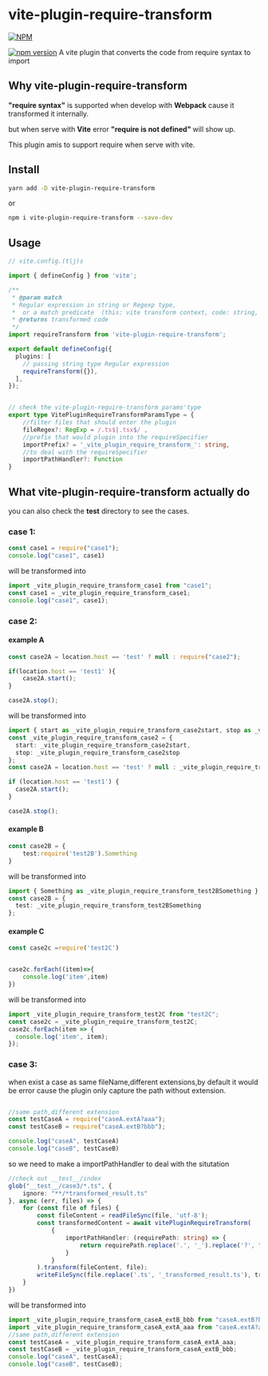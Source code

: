 # vite-plugin-require-transform


[![NPM](https://nodei.co/npm/vite-plugin-require-transform.png?downloads=true&downloadRank=true&stars=true)](https://nodei.co/npm/vite-plugin-require-transform/)


[![npm version](https://img.shields.io/npm/v/vite-plugin-require-transform.svg)](https://www.npmjs.com/package/vite-plugin-require-transform)
A  vite plugin that converts  the code from require syntax to import 

## Why vite-plugin-require-transform

<b>"require syntax"</b> is  supported when develop with <b>Webpack</b> cause it transformed it internally.

but when serve with <b>Vite</b> error <b>"require is not defined" </b>will show up.

This plugin  amis to support require when serve with vite.


## Install

```bash
yarn add -D vite-plugin-require-transform
```
or 
```bash
npm i vite-plugin-require-transform --save-dev
```
## Usage
```typescript
// vite.config.(t|j)s

import { defineConfig } from 'vite';

/**
 * @param match
 * Regular expression in string or Regexp type,
 *  or a match predicate  (this: vite transform context, code: string, id: file name string) => void
 * @returns transformed code
 */
import requireTransform from 'vite-plugin-require-transform';

export default defineConfig({
  plugins: [
    // passing string type Regular expression
    requireTransform({}),
  ],
});


// check the vite-plugin-require-transform params'type 
export type VitePluginRequireTransformParamsType = {
	//filter files that should enter the plugin
	fileRegex?: RegExp = /.ts$|.tsx$/ ,
	//prefix that would plugin into the requireSpecifier 
	importPrefix? = '_vite_plugin_require_transform_': string,
	//to deal with the requireSpecifier
	importPathHandler?: Function
}
```

## What vite-plugin-require-transform actually do 
you can also check the __test__ directory to see the cases.
### case 1:
```typescript
const case1 = require("case1");
console.log("case1", case1)
```
will be transformed into 
``` typescript
import _vite_plugin_require_transform_case1 from "case1";
const case1 = _vite_plugin_require_transform_case1;
console.log("case1", case1);
```


### case 2:
#### example A
```typescript
const case2A = location.host == 'test' ? null : require("case2");

if(location.host == 'test1' ){
    case2A.start();
}

case2A.stop();
```
will be transformed into 
``` typescript
import { start as _vite_plugin_require_transform_case2start, stop as _vite_plugin_require_transform_case2stop } from "case2";
const _vite_plugin_require_transform_case2 = {
  start: _vite_plugin_require_transform_case2start,
  stop: _vite_plugin_require_transform_case2stop
};
const case2A = location.host == 'test' ? null : _vite_plugin_require_transform_case2;

if (location.host == 'test1') {
  case2A.start();
}

case2A.stop();
```

#### example B
``` typescript
const case2B = {
    test:require('test2B').Something
}
```
will be transformed into 
``` typescript
import { Something as _vite_plugin_require_transform_test2BSomething } from "test2B";
const case2B = {
  test: _vite_plugin_require_transform_test2BSomething
};
```

#### example C
``` typescript
const case2c =require('test2C')


case2c.forEach((item)=>{
    console.log('item',item)
})
```
will be transformed into 
``` typescript
import _vite_plugin_require_transform_test2C from "test2C";
const case2c = _vite_plugin_require_transform_test2C;
case2c.forEach(item => {
  console.log('item', item);
});
```

### case 3:
when exist a case as same fileName,different extensions,by default it would be error cause the plugin only capture the path without extension.
``` typescript

//same path,different extension
const testCaseA = require("caseA.extA?aaa");
const testCaseB = require("caseA.extB?bbb");

console.log("caseA", testCaseA)
console.log("caseB", testCaseB)
```

so we need to make a importPathHandler to deal with the situtation
``` typescript 
//check out __test__/index
glob("__test__/case3/*.ts", {
    ignore: "**/*transformed_result.ts"
}, async (err, files) => {
    for (const file of files) {
        const fileContent = readFileSync(file, 'utf-8');
        const transformedContent = await vitePluginRequireTransform(
            {
                importPathHandler: (requirePath: string) => {
                    return requirePath.replace('.', '_').replace('?', "_");
                }
            }
        ).transform(fileContent, file);
        writeFileSync(file.replace('.ts', '_transformed_result.ts'), transformedContent.code);
    }
})  
```

will be transformed into 



``` typescript
import _vite_plugin_require_transform_caseA_extB_bbb from "caseA.extB?bbb";
import _vite_plugin_require_transform_caseA_extA_aaa from "caseA.extA?aaa";
//same path,different extension
const testCaseA = _vite_plugin_require_transform_caseA_extA_aaa;
const testCaseB = _vite_plugin_require_transform_caseA_extB_bbb;
console.log("caseA", testCaseA);
console.log("caseB", testCaseB);
```